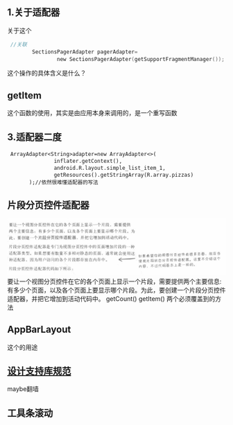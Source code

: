 ## 1.关于适配器
关于这个
```c
 //关联
        SectionsPagerAdapter pagerAdapter=
                new SectionsPagerAdapter(getSupportFragmentManager());
```
这个操作的具体含义是什么？
## getItem
这个函数的使用，其实是由应用本身来调用的，是一个重写函数
## 3.适配器二度
```
 ArrayAdapter<String>adapter=new ArrayAdapter<>(
               inflater.getContext(),
               android.R.layout.simple_list_item_1,
               getResources().getStringArray(R.array.pizzas)
       );//依然很难懂适配器的写法
```

## 片段分页控件适配器
![img.png](img.png)
要让一个视图分页控件在它的各个页面上显示一个片段，需要提供两个主要信息:有多少个页面，以及各个页面上要显示哪个片段。为此，要创建一个片段分页控件适配器，并把它增加到活动代码中。
getCount()
getItem()
两个必须覆盖到的方法
## AppBarLayout
这个的用途
## [设计支持库规范](https://material.io/guidelines/)
maybe翻墙
## 工具条滚动
